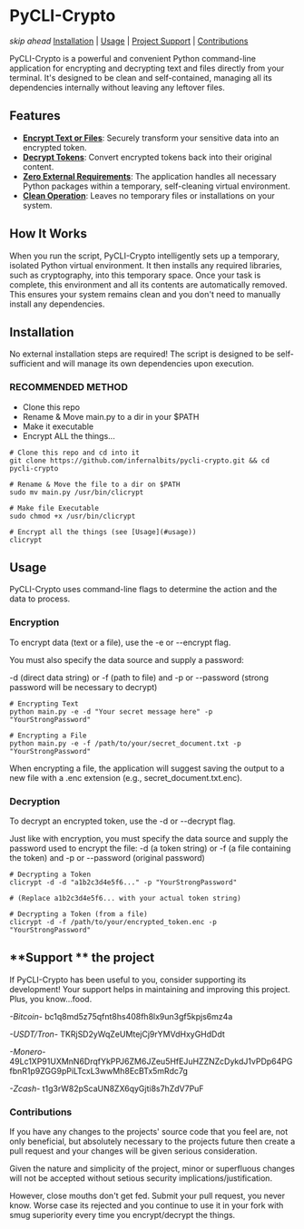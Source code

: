 # **PyCLI-Crypto**


*skip ahead* [Installation](#installation) | [Usage](#usage) | [Project Support](#supporting) | [Contributions](#contributions)


PyCLI-Crypto is a powerful and convenient Python command-line application for encrypting and decrypting text and files directly from your terminal. It's designed to be clean and self-contained, managing all its dependencies internally without leaving any leftover files.

## **Features**

* **[Encrypt Text or Files](#encryption)**: Securely transform your sensitive data into an encrypted token.  
* **[Decrypt Tokens](#decryption)**: Convert encrypted tokens back into their original content.  
* **[Zero External Requirements](#installation)**: The application handles all necessary Python packages within a temporary, self-cleaning virtual environment.  
* **[Clean Operation](#usage)**: Leaves no temporary files or installations on your system.

## **How It Works**

When you run the script, PyCLI-Crypto intelligently sets up a temporary, isolated Python virtual environment. It then installs any required libraries, such as cryptography, into this temporary space. Once your task is complete, this environment and all its contents are automatically removed. This ensures your system remains clean and you don't need to manually install any dependencies.

## **Installation**

No external installation steps are required\! The script is designed to be self-sufficient and will manage its own dependencies upon execution. 

### RECOMMENDED METHOD

* Clone this repo
* Rename & Move main.py to a dir in your $PATH 
* Make it executable
* Encrypt ALL the things...

```
# Clone this repo and cd into it
git clone https://github.com/infernalbits/pycli-crypto.git && cd pycli-crypto

# Rename & Move the file to a dir on $PATH
sudo mv main.py /usr/bin/clicrypt

# Make file Executable 
sudo chmod +x /usr/bin/clicrypt

# Encrypt all the things (see [Usage](#usage))
clicrypt
```


## **Usage**

PyCLI-Crypto uses command-line flags to determine the action and the data to process.

### **Encryption**

To encrypt data (text or a file), use the \-e or \--encrypt flag. 

You must also specify the data source and supply a password:

\-d (direct data string) or
\-f (path to file)
and
\-p or \--password (strong password will be necessary to decrypt)

```
# Encrypting Text
python main.py -e -d "Your secret message here" -p "YourStrongPassword"

# Encrypting a File
python main.py -e -f /path/to/your/secret_document.txt -p "YourStrongPassword"
```

When encrypting a file, the application will suggest saving the output to a new file with a .enc extension (e.g., secret\_document.txt.enc).

### **Decryption**

To decrypt an encrypted token, use the \-d or \--decrypt flag. 

Just like with encryption, you must specify the data source and supply the password used to encrypt the file:
\-d (a token string) or
\-f (a file containing the token) 
and
\-p or \--password (original password)

```
# Decrypting a Token 
clicrypt -d -d "a1b2c3d4e5f6..." -p "YourStrongPassword"

# (Replace a1b2c3d4e5f6... with your actual token string)

# Decrypting a Token (from a file)
clicrypt -d -f /path/to/your/encrypted_token.enc -p "YourStrongPassword"
```

## **Support ** the project 

If PyCLI-Crypto has been useful to you, consider supporting its development\! Your support helps in maintaining and improving this project. Plus, you know...food.

*-Bitcoin-*
bc1q8md5z75qfnt8hs408fh8lx9un3gf5kpjs6mz4a

*-USDT/Tron-* TKRjSD2yWqZeUMtejCj9rYMVdHxyGHdDdt

*-Monero-* 49Lc1XP91UXMnN6DrqfYkPPJ6ZM6JZeu5HfEJuHZZNZcDykdJ1vPDp64PGfbnR1p9ZGG9pPiLTcxL3wwMh8EcBTx5mRdc7g

*-Zcash-* t1g3rW82pScaUN8ZX6qyGjti8s7hZdV7PuF

### **Contributions**

If you have any changes to the projects' source code that you feel are, not only beneficial, but absolutely necessary to the projects future then create a pull request and your changes will be given serious consideration. 

Given the nature and simplicity of the project, minor or superfluous changes will not be accepted without setious security implications/justification. 

However, close mouths don't get fed. Submit your pull request, you never know. Worse case its rejected and you continue to use it in your fork with smug superiority every time you encrypt/decrypt the things.
